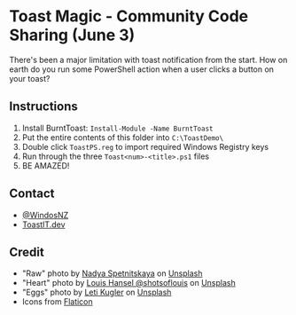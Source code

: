 # Toast Magic - Community Code Sharing (June 3)

There's been a major limitation with toast notification from the start.
How on earth do you run some PowerShell action when a user clicks a button on your toast?

## Instructions

1. Install BurntToast: `Install-Module -Name BurntToast`
1. Put the entire contents of this folder into `C:\ToastDemo\`
1. Double click `ToastPS.reg` to import required Windows Registry keys
1. Run through the three `Toast<num>-<title>.ps1` files
1. BE AMAZED!

## Contact

+ [@WindosNZ](https://twitter.com/WindosNZ)
+ [ToastIT.dev](https://toastit.dev/)

## Credit

+ "Raw" photo by [Nadya Spetnitskaya](https://unsplash.com/@kiboka?utm_source=unsplash&utm_medium=referral&utm_content=creditCopyText) on [Unsplash](https://unsplash.com/s/photos/bread-dough?utm_source=unsplash&utm_medium=referral&utm_content=creditCopyText)
+ "Heart" photo by [Louis Hansel @shotsoflouis](https://unsplash.com/@louishansel?utm_source=unsplash&utm_medium=referral&utm_content=creditCopyText) on [Unsplash](https://unsplash.com/s/photos/toast?utm_source=unsplash&utm_medium=referral&utm_content=creditCopyText)
+ "Eggs" photo by [Leti Kugler](https://unsplash.com/@leti_kugler?utm_source=unsplash&utm_medium=referral&utm_content=creditCopyText) on [Unsplash](https://unsplash.com/s/photos/toast?utm_source=unsplash&utm_medium=referral&utm_content=creditCopyText)
+ Icons from [Flaticon](https://www.flaticon.com/)
